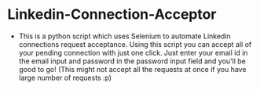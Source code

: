 # Linkedin-Connection-Acceptor
- This is a python script which uses Selenium to automate Linkedin connections request acceptance. Using this script you can accept all of your pending connection with just one click. Just enter your email id in the email input and password in the password input field and you'll be good to go! 
(This might not accept all the requests at once if you have large number of requests :p)
